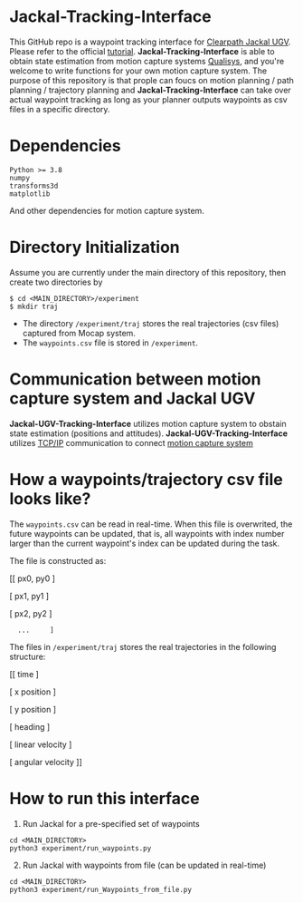 # Jackal-Tracking-Interface
This GitHub repo is a waypoint tracking interface for [Clearpath Jackal UGV](https://clearpathrobotics.com/jackal-small-unmanned-ground-vehicle/). Please refer to the official [tutorial](https://www.clearpathrobotics.com/assets/guides/melodic/jackal/index.html#). **Jackal-Tracking-Interface** is able to obtain state estimation from motion capture systems [Qualisys](https://www.qualisys.com/), and you're welcome to write functions for your own motion capture system. The purpose of this repository is that prople can foucs on motion planning / path planning / trajectory planning and **Jackal-Tracking-Interface** can take over actual waypoint tracking as long as your planner outputs waypoints as csv files in a specific directory.

Dependencies
============
```
Python >= 3.8
numpy
transforms3d
matplotlib
```
And other dependencies for motion capture system.

Directory Initialization
========================

Assume you are currently under the main directory of this repository, then create two directories by
```
$ cd <MAIN_DIRECTORY>/experiment
$ mkdir traj
```

* The directory `/experiment/traj` stores the real trajectories (csv files) captured from Mocap system.
* The `waypoints.csv` file is stored in `/experiment`.


Communication between motion capture system and Jackal UGV
==========================================================

**Jackal-UGV-Tracking-Interface** utilizes motion capture system to obstain state estimation (positions and attitudes). **Jackal-UGV-Tracking-Interface** utilizes [TCP/IP](https://github.com/zehuilu/Tutorial-About-TCP-IP-and-UDP-Communications) communication to connect [motion capture system](https://github.com/zehuilu/How-to-Use-Qualisys-Motion-Capture-System)

How a waypoints/trajectory csv file looks like?
=====================================

The `waypoints.csv` can be read in real-time. When this file is overwrited, the future waypoints can be updated, that is, all waypoints with index number larger than the current waypoint's index can be updated during the task.

The file is constructed as:

[[  px0, py0 ]

 [  px1, py1 ]

 [  px2, py2 ]

      ...     ]

The files in `/experiment/traj` stores the real trajectories in the following structure:

[[    time     ]

 [  x position ]

 [  y position ]

 [   heading   ]

 [ linear velocity ]

 [ angular velocity ]]

How to run this interface
=========================

1. Run Jackal for a pre-specified set of waypoints
```
cd <MAIN_DIRECTORY>
python3 experiment/run_waypoints.py
```

2. Run Jackal with waypoints from file (can be updated in real-time)
```
cd <MAIN_DIRECTORY>
python3 experiment/run_Waypoints_from_file.py
```